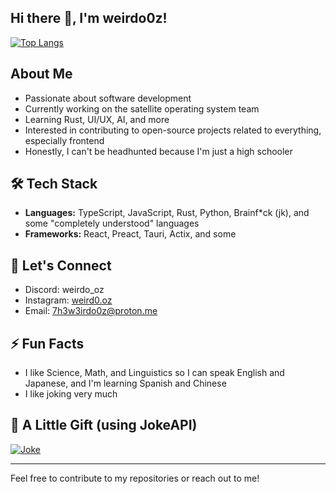 ## Hi there 👋, I'm weirdo0z!

[![Top Langs](https://github-readme-stats.vercel.app/api/top-langs/?username=weirdo0z&layout=compact&theme=dark&hide_border=true)](https://github.com/weirdo0z/)

## About Me

* Passionate about software development
* Currently working on the satellite operating system team
* Learning Rust, UI/UX, AI, and more
* Interested in contributing to open-source projects related to everything, especially frontend
* Honestly, I can't be headhunted because I'm just a high schooler

## 🛠️ Tech Stack

* **Languages:** TypeScript, JavaScript, Rust, Python, Brainf*ck (jk), and some "completely understood" languages
* **Frameworks:** React, Preact, Tauri, Actix, and some

## 🤝 Let's Connect

* Discord: weirdo_oz
* Instagram: [weird0.oz](https://www.instagram.com/weird0.oz/)
* Email: [7h3w3irdo0z@proton.me](<mailto:7h3w3irdo0z@proton.me>)

## ⚡️ Fun Facts

* I like Science, Math, and Linguistics so I can speak English and Japanese, and I'm learning Spanish and Chinese
* I like joking very much

## 🤣 A Little Gift (using JokeAPI)

[![Joke](https://joke-2-image-e9zr.shuttle.app?blacklistFlags=nsfw,religious,racist,sexist)](https://github.com/weirdo0z/joke-2-image/)

---

Feel free to contribute to my repositories or reach out to me!

<!--
**weirdo0z/weirdo0z** is a ✨ _special_ ✨ repository because its `README.md` (this file) appears on your GitHub profile.

Here are some ideas to get you started:

- 🔭 I’m currently working on ...
- 🌱 I’m currently learning ...
- 👯 I’m looking to collaborate on ...
- 🤔 I’m looking for help with ...
- 💬 Ask me about ...
- 📫 How to reach me: ...
- 😄 Pronouns: ...
- ⚡ Fun fact: ...
-->
